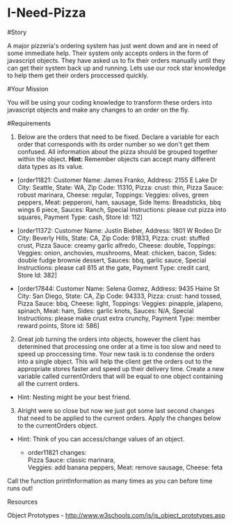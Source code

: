 # I-Need-Pizza

#Story

A major pizzeria's ordering system has just went down and are in need of some immediate help. Their system only accepts orders in the form of javascript objects. They have asked us to fix their orders manually until they can get their system back up and running. Lets use our rock star knowledge to help them get their orders proccessed quickly.

#Your Mission

You will be using your coding knowledge to transform these orders into javascript objects and make any changes to an order on the fly. 

#Requirements

1. Below are the orders that need to be fixed. Declare a variable for each order that corresponds with its order number so we don't get them confused. All information about the pizza should be grouped together within the object. **Hint:** Remember objects can accept many different data types as its value.

  - [order11821: Customer Name: James Franko, Address: 2155 E Lake Dr City: Seattle, State: WA, Zip Code: 11310, Pizza: crust: thin, Pizza    Sauce: robust marinara, Cheese: regular, Toppings: Veggies: olives, green peppers, Meat: pepperoni, ham, sausage, Side Items:              Breadsticks, bbq wings 6 piece, Sauces: Ranch, Special Instructions: please cut pizza into squares, Payment Type: cash, Store Id: 112]

  - [order11372: Customer Name: Justin Bieber, Address: 1801 W Rodeo Dr City: Beverly Hills, State: CA, Zip Code: 91833, Pizza: crust:        stuffed crust, Pizza Sauce: creamy garlic alfredo, Cheese: double, Toppings: Veggies: onion, anchovies, mushrooms, Meat: chicken,          bacon, Sides: double fudge brownie dessert, Sauces: bbq, garlic sauce, Special Instructions: please call 815 at the gate, Payment Type:    credit card, Store Id: 382]

  - [order17844: Customer Name: Selena Gomez, Address: 9435 Haine St City: San Diego, State: CA, Zip Code: 94333, Pizza: crust: hand           tossed, Pizza Sauce: bbq, Cheese: light, Toppings: Veggies: pinapple, jalapeno, spinach, Meat: ham, Sides: garlic knots, Sauces: N/A,     Special Instructions: please make crust extra crunchy, Payment Type: member reward points, Store id: 586]

2. Great job turning the orders into objects, however the client has determined that processing one order at a time is too slow and need to speed up proccessing time. Your new task is to condense the orders into a single object. This will help the client get the orders out to the appropriate stores faster and speed up their delivery time. Create a new variable called currentOrders that will be equal to one object containing all the current orders. 
- Hint: Nesting might be your best friend.


3. Alright were so close but now we just got some last second changes that need to be applied to the current orders. Apply the changes below to the currentOrders object. 
- Hint: Think of you can access/change values of an object.

  - order11821 changes:  
    Pizza Sauce: classic marinara,  
     Veggies: add banana peppers,
     Meat: remove sausage, 
     Cheese: feta

Call the function printInformation as many times as you can before time runs out!

Resources

Object Prototypes - http://www.w3schools.com/js/js_object_prototypes.asp
